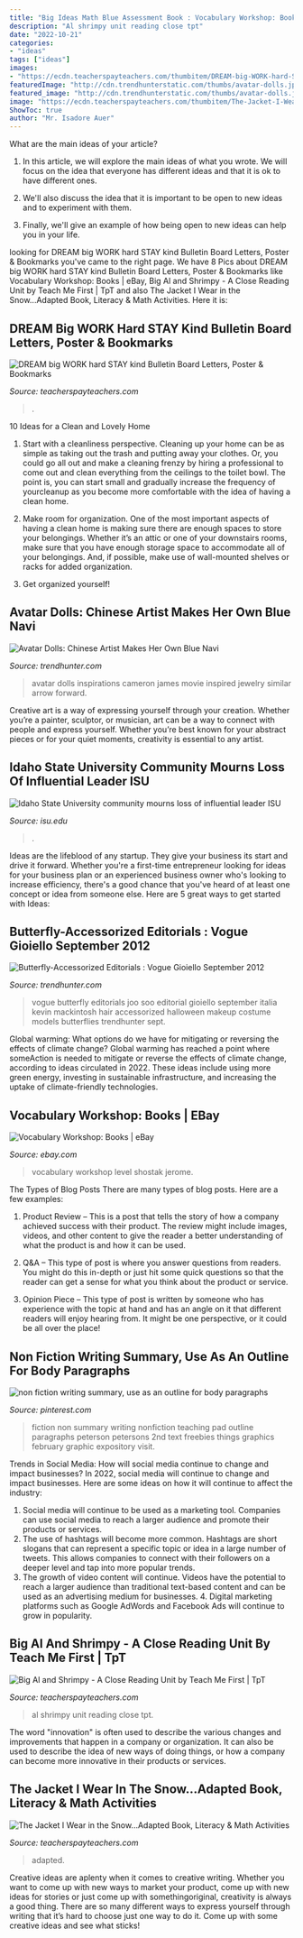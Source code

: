 ```yaml
---
title: "Big Ideas Math Blue Assessment Book : Vocabulary Workshop: Books"
description: "Al shrimpy unit reading close tpt"
date: "2022-10-21"
categories:
- "ideas"
tags: ["ideas"]
images:
- "https://ecdn.teacherspayteachers.com/thumbitem/DREAM-big-WORK-hard-STAY-kind-3961340-1598544681/original-3961340-2.jpg"
featuredImage: "http://cdn.trendhunterstatic.com/thumbs/avatar-dolls.jpeg"
featured_image: "http://cdn.trendhunterstatic.com/thumbs/avatar-dolls.jpeg"
image: "https://ecdn.teacherspayteachers.com/thumbitem/The-Jacket-I-Wear-in-the-Snow-Adapted-Book-Literacy-Math-Activities-3575860-1579952266/original-3575860-4.jpg"
ShowToc: true
author: "Mr. Isadore Auer"
---
```



What are the main ideas of your article?
1. In this article, we will explore the main ideas of what you wrote. We will focus on the idea that everyone has different ideas and that it is ok to have different ones.
2. We'll also discuss the idea that it is important to be open to new ideas and to experiment with them.

3. Finally, we'll give an example of how being open to new ideas can help you in your life.

	

		
looking for DREAM big WORK hard STAY kind Bulletin Board Letters, Poster &amp; Bookmarks you've came to the right page. We have 8 Pics about DREAM big WORK hard STAY kind Bulletin Board Letters, Poster &amp; Bookmarks like Vocabulary Workshop: Books | eBay, Big Al and Shrimpy - A Close Reading Unit by Teach Me First | TpT and also The Jacket I Wear in the Snow...Adapted Book, Literacy &amp; Math Activities. Here it is:
		
    
## DREAM Big WORK Hard STAY Kind Bulletin Board Letters, Poster &amp; Bookmarks

<img loading=lazy src="https://ecdn.teacherspayteachers.com/thumbitem/DREAM-big-WORK-hard-STAY-kind-3961340-1598544681/original-3961340-2.jpg" onerror="this.onerror=null;this.src='https://tse1.mm.bing.net/th?id=OIP._AdSDHYjSaiRjmJELpWWpQAAAA&amp;pid=15.1';" alt="DREAM big WORK hard STAY kind Bulletin Board Letters, Poster &amp; Bookmarks">

_Source: teacherspayteachers.com_

>. 

	

10 Ideas for a Clean and Lovely Home
1. Start with a cleanliness perspective. Cleaning up your home can be as simple as taking out the trash and putting away your clothes. Or, you could go all out and make a cleaning frenzy by hiring a professional to come out and clean everything from the ceilings to the toilet bowl. The point is, you can start small and gradually increase the frequency of yourcleanup as you become more comfortable with the idea of having a clean home.
2. Make room for organization. One of the most important aspects of having a clean home is making sure there are enough spaces to store your belongings. Whether it’s an attic or one of your downstairs rooms, make sure that you have enough storage space to accommodate all of your belongings. And, if possible, make use of wall-mounted shelves or racks for added organization.

3. Get organized yourself!

    
## Avatar Dolls: Chinese Artist Makes Her Own Blue Navi

<img loading=lazy src="http://cdn.trendhunterstatic.com/thumbs/avatar-dolls.jpeg" onerror="this.onerror=null;this.src='https://tse3.mm.bing.net/th?id=OIP.N0yMksJzDuBGIin1DMUyCwHaJ4&amp;pid=15.1';" alt="Avatar Dolls: Chinese Artist Makes Her Own Blue Navi">

_Source: trendhunter.com_

>avatar dolls inspirations cameron james movie inspired jewelry similar arrow forward. 

	

Creative art is a way of expressing yourself through your creation. Whether you’re a painter, sculptor, or musician, art can be a way to connect with people and express yourself. Whether you’re best known for your abstract pieces or for your quiet moments, creativity is essential to any artist.

    
## Idaho State University Community Mourns Loss Of Influential Leader ISU

<img loading=lazy src="https://isu.edu/media/publications/headlines/fall-2019/180928-bonfire-26-copy.jpg" onerror="this.onerror=null;this.src='https://tse3.mm.bing.net/th?id=OIP.Spzw84oNBnNkvf53kfAEnQHaE8&amp;pid=15.1';" alt="Idaho State University community mourns loss of influential leader ISU">

_Source: isu.edu_

>. 

	

Ideas are the lifeblood of any startup. They give your business its start and drive it forward. Whether you're a first-time entrepreneur looking for ideas for your business plan or an experienced business owner who's looking to increase efficiency, there's a good chance that you've heard of at least one concept or idea from someone else. Here are 5 great ways to get started with Ideas:

    
## Butterfly-Accessorized Editorials : Vogue Gioiello September 2012

<img loading=lazy src="http://cdn.trendhunterstatic.com/thumbs/vogue-gioiello-september-2012.jpeg" onerror="this.onerror=null;this.src='https://tse3.mm.bing.net/th?id=OIP.9VqwpeYCNX6WCNrUCk8vVgHaKE&amp;pid=15.1';" alt="Butterfly-Accessorized Editorials : Vogue Gioiello September 2012">

_Source: trendhunter.com_

>vogue butterfly editorials joo soo editorial gioiello september italia kevin mackintosh hair accessorized halloween makeup costume models butterflies trendhunter sept. 

	

Global warming: What options do we have for mitigating or reversing the effects of climate change?
Global warming has reached a point where someAction is needed to mitigate or reverse the effects of climate change, according to ideas circulated in 2022. These ideas include using more green energy, investing in sustainable infrastructure, and increasing the uptake of climate-friendly technologies.

    
## Vocabulary Workshop: Books | EBay

<img loading=lazy src="http://i.ebayimg.com/00/s/MjcxWDE4Ng==/z/7KMAAOxygPtSuL6Q/$_3.JPG?set_id=2" onerror="this.onerror=null;this.src='https://tse4.mm.bing.net/th?id=OIP.Retso5bXVW-Hy-AidmUzRQAAAA&amp;pid=15.1';" alt="Vocabulary Workshop: Books | eBay">

_Source: ebay.com_

>vocabulary workshop level shostak jerome. 

	

The Types of Blog Posts
There are many types of blog posts. Here are a few examples:
1. Product Review – This is a post that tells the story of how a company achieved success with their product. The review might include images, videos, and other content to give the reader a better understanding of what the product is and how it can be used.

2. Q&A – This type of post is where you answer questions from readers. You might do this in-depth or just hit some quick questions so that the reader can get a sense for what you think about the product or service.

3. Opinion Piece – This type of post is written by someone who has experience with the topic at hand and has an angle on it that different readers will enjoy hearing from. It might be one perspective, or it could be all over the place!


    
## Non Fiction Writing Summary, Use As An Outline For Body Paragraphs

<img loading=lazy src="https://s-media-cache-ak0.pinimg.com/736x/3c/71/f9/3c71f903621ea7e2ccdcb0a31c4df70b--teaching-writing-teaching-ideas.jpg" onerror="this.onerror=null;this.src='https://tse1.mm.bing.net/th?id=OIP.ry1U6OGXcQNwEhJIexQh2gHaJ3&amp;pid=15.1';" alt="non fiction writing summary, use as an outline for body paragraphs">

_Source: pinterest.com_

>fiction non summary writing nonfiction teaching pad outline paragraphs peterson petersons 2nd text freebies things graphics february graphic expository visit. 

	

Trends in Social Media: How will social media continue to change and impact businesses?
In 2022, social media will continue to change and impact businesses. Here are some ideas on how it will continue to affect the industry: 
1. Social media will continue to be used as a marketing tool. Companies can use social media to reach a larger audience and promote their products or services. 
2. The use of hashtags will become more common. Hashtags are short slogans that can represent a specific topic or idea in a large number of tweets. This allows companies to connect with their followers on a deeper level and tap into more popular trends. 
3. The growth of video content will continue. Videos have the potential to reach a larger audience than traditional text-based content and can be used as an advertising medium for businesses. 4. Digital marketing platforms such as Google AdWords and Facebook Ads will continue to grow in popularity.

    
## Big Al And Shrimpy - A Close Reading Unit By Teach Me First | TpT

<img loading=lazy src="https://ecdn.teacherspayteachers.com/thumbitem/Big-Al-and-Shrimpy-A-Close-Reading-Unit-1819909-1500873436/original-1819909-3.jpg" onerror="this.onerror=null;this.src='https://tse1.mm.bing.net/th?id=OIP.i3XsGArT1KtULzPLV-rncQHaJ2&amp;pid=15.1';" alt="Big Al and Shrimpy - A Close Reading Unit by Teach Me First | TpT">

_Source: teacherspayteachers.com_

>al shrimpy unit reading close tpt. 

	

The word "innovation" is often used to describe the various changes and improvements that happen in a company or organization. It can also be used to describe the idea of new ways of doing things, or how a company can become more innovative in their products or services.

    
## The Jacket I Wear In The Snow...Adapted Book, Literacy &amp; Math Activities

<img loading=lazy src="https://ecdn.teacherspayteachers.com/thumbitem/The-Jacket-I-Wear-in-the-Snow-Adapted-Book-Literacy-Math-Activities-3575860-1579952266/original-3575860-4.jpg" onerror="this.onerror=null;this.src='https://tse3.mm.bing.net/th?id=OIP.mqr_X1IVgJuCBRwTiWvQjAAAAA&amp;pid=15.1';" alt="The Jacket I Wear in the Snow...Adapted Book, Literacy &amp; Math Activities">

_Source: teacherspayteachers.com_

>adapted. 

	

Creative ideas are aplenty when it comes to creative writing. Whether you want to come up with new ways to market your product, come up with new ideas for stories or just come up with somethingoriginal, creativity is always a good thing. There are so many different ways to express yourself through writing that it’s hard to choose just one way to do it. Come up with some creative ideas and see what sticks!

